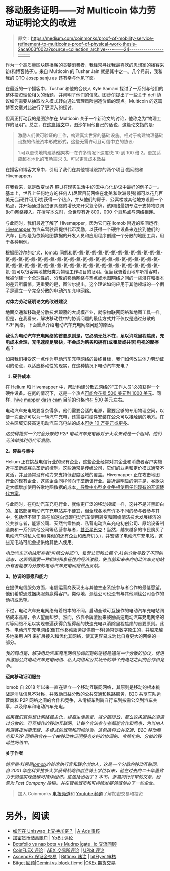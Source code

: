 # 移动服务证明——对 Multicoin 体力劳动证明论文的改进

> 原文：<https://medium.com/coinmonks/proof-of-mobility-service-refinement-to-multicoins-proof-of-physical-work-thesis-2aca003f002a?source=collection_archive---------24----------------------->

作为一个高质量区块链播客的贪婪消费者，我经常寻找我最喜欢的思想家的播客采访(和博客帖子)。来自 Multicoin 的 Tushar Jain 就是其中之一。几个月前，我和我的 CTO Josep sanju as 还有幸与他见了面。

在最近的一个播客中，Tushar 和他的合伙人 Kyle Samani 探讨了一系列与他们的整体投资理论相关的话题，并阐明了他们的信念。图沙尔提出了一些关于 defi 协议如何需要从抽取收入模式转向通过管理风险创造价值的观点。Multicoin 的这篇博客文章对此进行了更深入的探讨。

但真正打动我的是图沙尔在 Multicoin 关于一个新论文的讨论，他称之为“物理工作的证明”。总之，在[这篇博文](https://multicoin.capital/2022/04/05/proof-of-physical-work/)中，图沙尔用他自己的话说，这篇论文指的是:

> 激励人们做可验证的工作，构建真实世界的基础设施。相对于构建物理基础设施的传统资本形成形式，这些无需许可且可信中立的协议:
> 
> 1.可以更快地构建基础架构—在许多情况下速度快 10 到 100 倍
> 2。更加适应超本地化的市场需求
> 3。可以更具成本效益

在播客和博客文章中，引用了我们在其他领域跟踪的两个项目:氦网络和 Hivemapper。

在我看来，氦是改变世界 IRL(在现实生活中)的去中心化协议中最好的例子之一。基本上，世界上任何地方的任何人(尽管目前网络在北美和欧洲最强)都可以花几百美元(当硬件可用时)获得一个热点，并从他们的房子、公寓楼或其他地方设置一个热点，并开始通过促进该网络的增长来开采氦令牌，该网络最初专注于支持物联网(IoT)网络接入。在撰写本文时，全世界有近 800，000 个氦热点与网络相连。

与此同时，我们最近了解了 Hivemapper，因为它们在 Iomob 附近的空间运行。 [Hivemapper](https://hivemapper.com) 为汽车驾驶员提供代币奖励，以获得一个硬件设备来连接到他们的汽车，目标是为依赖地图数据的开发人员和应用程序创建一个分散的地图工具，用于各种用例。

根据图沙尔的定义，Iomob 同氦和氦-氦-氦-氦-氦-氦-氦-氦-氦-氦-氦-氦-氦-氦-氦-氦-氦-氦-氦-氦-氦-氦-氦-氦-氦-氦-氦-氦-氦-氦-氦-氦-氦-氦-氦-氦-氦-氦-氦-氦-氦-氦-氦-氦-氦-氦-氦-氦-氦-氦-氦-氦-氦-氦-氦-氦-氦-氦-氦-氦-氦-氦-氦-氦可以很容易地被归类为物理工作项目的证明。但当我骑着山地车听播客时，我被创建一个全球性的、分散的移动网络与热点或地图网络之间的一些潜在和根本的差异所震惊。更重要的是，图沙尔提出，这个理论如何应用于其他领域的一个例子是建立一个完全分散的电动汽车充电网络。

**对体力劳动证明论文的改进建议**

地面交通和移动是分散技术颠覆的大规模产业，就像物联网网络和地图工具一样。但是，在我看来，解决移动性中的协调问题的最佳方式并不仅仅是通过分散的 P2P 网络。下面重点介绍电动汽车充电网络问题的原因。

**我认为电动汽车充电网络的首要原则是，它必须无处不在，足以消除里程焦虑，充电成本合理，充电速度足够快，不会成为购买和拥有(或租赁或共享)电视的摩擦点？**

如果我们接受这一点作为电动汽车充电网络的最终目标，我们如何改进体力劳动证明的论点，以适应移动性的现实，在这种情况下电动汽车充电？

1.  **硬件成本**

在 Helium 和 Hivemapper 中，帮助构建分散式网络的“工作人员”必须获得一个硬件设备。在氦的情况下，这是一个热点[可能会花费 500 美元到 1000 美元](https://emrit.io/helium-network-how-much-does-a-helium-miner-cost/)。同样，[hive mapper dash cam 目前的价格也在 500 美元左右](https://hivemapper.com/hivemapper-dashcam)。

电动汽车充电站要复杂得多。他们需要合适的电源，需要足够的专用物理空间，以便一次至少可以为一辆汽车充电，还需要将硬件安装在公众可以接触到的地方。在公共区域安装高速电动汽车充电站的成本[可达 10 万美元或更多](https://evse.com.au/blog/evchargercost/)。

*这使得提供一个完全分散的 P2P 电动汽车充电器对于大众来说是一个阻碍，他们无法单独利用代币激励。*

**2。碎裂与集中**

Helium 正在挑战电信行业的现有企业，这些企业经常对其企业和消费者客户实施近乎垄断或寡头垄断的控制。这些通常是传统公司，它们的业务和定价模式通常不灵活，并且通常没有动力来支持低密度区域的覆盖。Hivemapper 正在攻击地图行业的现有企业，这些企业同样倾向于垄断该行业。最近最明显的例子是，谷歌决定大幅增加使用谷歌地图数据的成本[，导致中小型企业争相使用任何现有的开源替代方案](https://www.reddit.com/r/androiddev/comments/90fbeu/farewell_google_maps/)。

与此同时，在电动汽车充电行业，就像更广泛的移动领域一样，这并不是非黑即白的。虽然部署电动汽车充电站并不便宜，但全球各地有许多不同的参与者参与其中，包括但不限于:旨在加速向低碳电动汽车使用转变和围绕清洁技术发展经济的公共参与者，能源公司、天然气零售商、私营电动汽车充电初创公司、原始设备制造商和一系列其他公司等私营参与者，[甚至星巴克](https://www.cnbc.com/2022/03/15/starbucks-volvo-test-ev-charging-network-at-coffee-giants-stores.html)！当然，越来越多的市民购买了电动汽车供私人使用(类似的还有企业和政府机关)，并安装了电动汽车充电站，这些充电站可能会提供给其他人使用。

*电动汽车充电站所有者(包括公共部门、私营公司和公民个人)的分散导致了不同的动态，这表明需要一种机制和象征性的经济激励，使当前和未来的电动汽车充电站所有者能够为分散的电动汽车充电网络做出贡献。*

**3。协调的意愿和能力**

在提供电信服务方面，电信运营商表现出与其他生态系统参与者合作的最低愿望。他们希望通过捆绑服务赢得客户。类似地，测绘公司也没有与其他测绘公司合作的动机或愿望。

不过，电动汽车充电网络有着根本的不同。启动全球可互操作的电动汽车充电站网络成本高昂，令人望而却步。然而，依靠令牌激励来鼓励高速电动汽车充电网络的对等网络不足以实现普遍获得负担得起的快速充电以消除里程焦虑的首要原则。此外，电动汽车充电网络(像其他移动服务提供商一样)通常是数字原生的，并越来越多地采用 API 来扩展接入和优化其网络，使其更容易成为比自身更大的网络的一部分。

*我的观点是，解决电动汽车充电网络协调问题的途径是通过一个分散的协议，促进和激励公共电动汽车充电网络、私人网络和公共场所的单个充电站之间的合作和竞争。*

**迈向移动证明服务**

Iomob 自 2018 年以来一直在建立一个移动互联网网络，其原则是移动的根本挑战是消除信息不对称，并激励日益分散的公共交通和铁路服务，B2C 共享车队运营商和 P2P 网络之间的合作和竞争，从滑板车到骑自行车到按需公交到汽车共享，以及停车和电动汽车充电。

*如果我们真的想让网络民主化，提高生活质量，减少碳排放，那么这条道路必须通过分散的、可互操作的移动互联网，让每个合法参与者都能合作和竞争，为当地人和游客提供更无缝、多模式的城际和同城体验。这包括将公共交通、B2C 移动服务和 P2P 网络融合在一个由移动性证明服务支持的协调的、令牌化的、分散的移动性网络中。*

**关于作者**

*博伊德·科恩是*[*Iomob*](http://internetofmobility.org)*的首席执行官和联合创始人，这是一个分散的移动互联网。自 2001 年在科罗拉多大学获得战略和创业博士学位以来，他在过去的二十年里致力于加速实现低碳可持续经济。这包括出版了 3 本书，多篇同行评审的文章，经常为 Fast Company 投稿，并在智能城市和可持续发展领域创办了一些企业。*

> 加入 Coinmonks [电报频道](https://t.me/coincodecap)和 [Youtube 频道](https://www.youtube.com/c/coinmonks/videos)了解加密交易和投资

# 另外，阅读

*   [如何在 Uniswap 上交换加密？](https://coincodecap.com/swap-crypto-on-uniswap) | [A-Ads 审核](https://coincodecap.com/a-ads-review)
*   [加密货币储蓄账户](/coinmonks/cryptocurrency-savings-accounts-be3bc0feffbf) | [YoBit 评论](/coinmonks/yobit-review-175464162c62)
*   [Botsfolio vs nap bots vs Mudrex](/coinmonks/botsfolio-vs-napbots-vs-mudrex-c81344970c02)|[gate . io 交流回顾](/coinmonks/gate-io-exchange-review-61bf87b7078f)
*   [CoinFLEX 评论](https://coincodecap.com/coinflex-review) | [AEX 交易所评论](https://coincodecap.com/aex-exchange-review) | [UPbit 评论](https://coincodecap.com/upbit-review)
*   [AscendEx 保证金交易](https://coincodecap.com/ascendex-margin-trading) | [Bitfinex 赌注](https://coincodecap.com/bitfinex-staking) | [bitFlyer 审核](https://coincodecap.com/bitflyer-review)
*   [Bitget 回顾](https://coincodecap.com/bitget-review)|[Gemini vs block fi](https://coincodecap.com/gemini-vs-blockfi)cmd |[OKEx 期货交易](https://coincodecap.com/okex-futures-trading)